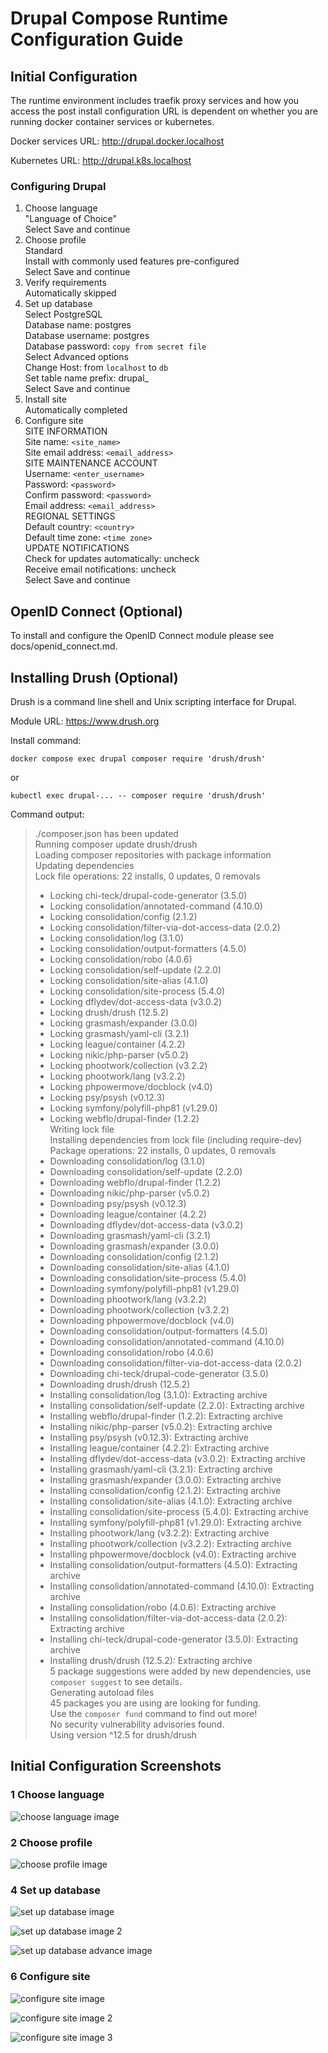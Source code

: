 # Drupal Compose Runtime Configuration Guide


## Initial Configuration


The runtime environment includes traefik proxy services and how you access the 
post install configuration URL is dependent on whether you are running docker 
container services or kubernetes.


Docker services URL: http://drupal.docker.localhost

Kubernetes URL: http://drupal.k8s.localhost


### Configuring Drupal


1. Choose language  
   "Language of Choice"  
   Select Save and continue  
2. Choose profile  
   Standard  
   Install with commonly used features pre-configured  
   Select Save and continue  
3. Verify requirements  
   Automatically skipped  
4. Set up database  
   Select PostgreSQL  
   Database name: postgres  
   Database username: postgres  
   Database password: `copy from secret file`  
   Select Advanced options  
   Change Host: from `localhost` to `db`  
   Set table name prefix: drupal_  
   Select Save and continue  
5. Install site  
   Automatically completed  
6. Configure site  
   SITE INFORMATION  
     Site name: `<site_name>`  
     Site email address: `<email_address>`  
   SITE MAINTENANCE ACCOUNT  
     Username: `<enter_username>`  
     Password: `<password>`  
     Confirm password: `<password>`  
     Email address: `<email_address>`  
   REGIONAL SETTINGS  
     Default country: `<country>`  
     Default time zone: `<time zone>`  
  UPDATE NOTIFICATIONS  
     Check for updates automatically: uncheck  
     Receive email notifications: uncheck  
  Select Save and continue  


## OpenID Connect (Optional)


To install and configure the OpenID Connect module please see docs/openid\_connect.md.


## Installing Drush (Optional)


Drush is a command line shell and Unix scripting interface for Drupal.  

Module URL: https://www.drush.org


Install command: 


    docker compose exec drupal composer require 'drush/drush'


or 


    kubectl exec drupal-... -- composer require 'drush/drush'


Command output:


> 
> ./composer.json has been updated  
> Running composer update drush/drush  
> Loading composer repositories with package information  
> Updating dependencies  
> Lock file operations: 22 installs, 0 updates, 0 removals  
>   - Locking chi-teck/drupal-code-generator (3.5.0)  
>   - Locking consolidation/annotated-command (4.10.0)  
>   - Locking consolidation/config (2.1.2)  
>   - Locking consolidation/filter-via-dot-access-data (2.0.2)  
>   - Locking consolidation/log (3.1.0)  
>   - Locking consolidation/output-formatters (4.5.0)  
>   - Locking consolidation/robo (4.0.6)  
>   - Locking consolidation/self-update (2.2.0)  
>   - Locking consolidation/site-alias (4.1.0)  
>   - Locking consolidation/site-process (5.4.0)  
>   - Locking dflydev/dot-access-data (v3.0.2)  
>   - Locking drush/drush (12.5.2)  
>   - Locking grasmash/expander (3.0.0)  
>   - Locking grasmash/yaml-cli (3.2.1)  
>   - Locking league/container (4.2.2)  
>   - Locking nikic/php-parser (v5.0.2)  
>   - Locking phootwork/collection (v3.2.2)  
>   - Locking phootwork/lang (v3.2.2)  
>   - Locking phpowermove/docblock (v4.0)  
>   - Locking psy/psysh (v0.12.3)  
>   - Locking symfony/polyfill-php81 (v1.29.0)  
>   - Locking webflo/drupal-finder (1.2.2)  
> Writing lock file  
> Installing dependencies from lock file (including require-dev)  
> Package operations: 22 installs, 0 updates, 0 removals  
>   - Downloading consolidation/log (3.1.0)  
>   - Downloading consolidation/self-update (2.2.0)  
>   - Downloading webflo/drupal-finder (1.2.2)  
>   - Downloading nikic/php-parser (v5.0.2)  
>   - Downloading psy/psysh (v0.12.3)  
>   - Downloading league/container (4.2.2)  
>   - Downloading dflydev/dot-access-data (v3.0.2)  
>   - Downloading grasmash/yaml-cli (3.2.1)  
>   - Downloading grasmash/expander (3.0.0)  
>   - Downloading consolidation/config (2.1.2)  
>   - Downloading consolidation/site-alias (4.1.0)  
>   - Downloading consolidation/site-process (5.4.0)  
>   - Downloading symfony/polyfill-php81 (v1.29.0)  
>   - Downloading phootwork/lang (v3.2.2)  
>   - Downloading phootwork/collection (v3.2.2)  
>   - Downloading phpowermove/docblock (v4.0)  
>   - Downloading consolidation/output-formatters (4.5.0)  
>   - Downloading consolidation/annotated-command (4.10.0)  
>   - Downloading consolidation/robo (4.0.6)  
>   - Downloading consolidation/filter-via-dot-access-data (2.0.2)  
>   - Downloading chi-teck/drupal-code-generator (3.5.0)  
>   - Downloading drush/drush (12.5.2)  
>   - Installing consolidation/log (3.1.0): Extracting archive  
>   - Installing consolidation/self-update (2.2.0): Extracting archive  
>   - Installing webflo/drupal-finder (1.2.2): Extracting archive  
>   - Installing nikic/php-parser (v5.0.2): Extracting archive  
>   - Installing psy/psysh (v0.12.3): Extracting archive  
>   - Installing league/container (4.2.2): Extracting archive  
>   - Installing dflydev/dot-access-data (v3.0.2): Extracting archive  
>   - Installing grasmash/yaml-cli (3.2.1): Extracting archive  
>   - Installing grasmash/expander (3.0.0): Extracting archive  
>   - Installing consolidation/config (2.1.2): Extracting archive  
>   - Installing consolidation/site-alias (4.1.0): Extracting archive  
>   - Installing consolidation/site-process (5.4.0): Extracting archive  
>   - Installing symfony/polyfill-php81 (v1.29.0): Extracting archive   
>   - Installing phootwork/lang (v3.2.2): Extracting archive  
>   - Installing phootwork/collection (v3.2.2): Extracting archive  
>   - Installing phpowermove/docblock (v4.0): Extracting archive  
>   - Installing consolidation/output-formatters (4.5.0): Extracting archive  
>   - Installing consolidation/annotated-command (4.10.0): Extracting archive  
>   - Installing consolidation/robo (4.0.6): Extracting archive  
>   - Installing consolidation/filter-via-dot-access-data (2.0.2): Extracting archive  
>   - Installing chi-teck/drupal-code-generator (3.5.0): Extracting archive  
>   - Installing drush/drush (12.5.2): Extracting archive  
> 5 package suggestions were added by new dependencies, use `composer suggest` to see details.  
> Generating autoload files  
> 45 packages you are using are looking for funding.  
> Use the `composer fund` command to find out more!  
> No security vulnerability advisories found.  
> Using version ^12.5 for drush/drush  
>  


## Initial Configuration Screenshots


### 1 Choose language


![choose language image](./image/drupal_1_choose_language.png "Choose language")


### 2 Choose profile


![choose profile image](./image/drupal_2_choose_profile.png "Choose profile")


### 4 Set up database


![set up database image](./image/drupal_4_set_up_database.png "Set up database")

![set up database image 2](./image/drupal_4_set_up_database_2.png "Set up database continued")

![set up database advance image](./image/drupal_4_set_up_database_advance.png "Set up database advance options")


### 6 Configure site


![configure site image](./image/drupal_6_configure_site.png "Configure site")

![configure site image 2](./image/drupal_6_configure_site_2.png "Configure site continued")

![configure site image 3](./image/drupal_6_configure_site_3.png "Configure site continued")
